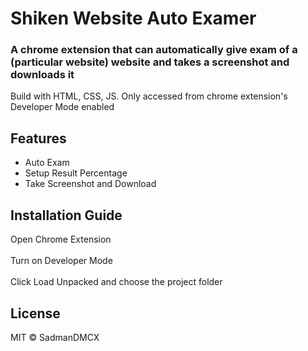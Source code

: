 # Shiken Website Auto Examer

### A chrome extension that can automatically give exam of a (particular website) website and takes a screenshot and downloads it 

Build with HTML, CSS, JS. Only accessed from chrome extension's Developer Mode enabled

## Features

* Auto Exam
* Setup Result Percentage
* Take Screenshot and Download

## Installation Guide

Open Chrome Extension <br>  
Turn on Developer Mode <br>  
Click Load Unpacked and choose the project folder

## License
MIT &copy; SadmanDMCX 
